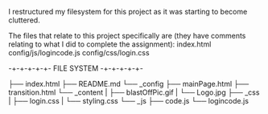 I restructured my filesystem for this project as it was starting to become cluttered.

The files that relate to this project specifically are (they have comments relating to what I did to complete the assignment):
    index.html
    config/js/logincode.js
    config/css/login.css


-+-+-+-+-+- FILE SYSTEM -+-+-+-+-+-

├── index.html
├── README.md
└── _config
    ├── mainPage.html
    ├── transition.html
    └── _content
    |   ├── blastOffPic.gif
    |   └── Logo.jpg
    ├── _css
    |   ├── login.css
    |   └── styling.css
    └── _js
        ├── code.js
        └── logincode.js